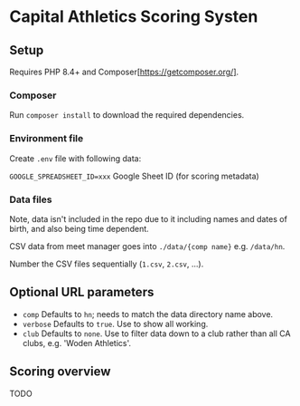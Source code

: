 # Capital Athletics Scoring Systen

## Setup

Requires PHP 8.4+ and Composer[https://getcomposer.org/].

### Composer

Run `composer install` to download the required dependencies.

### Environment file

Create `.env` file with following data:

`GOOGLE_SPREADSHEET_ID=xxx` Google Sheet ID (for scoring metadata)

### Data files

Note, data isn't included in the repo due to it including names and dates of birth, and also being time dependent.

CSV data from meet manager goes into `./data/{comp name}` e.g. `/data/hn`.

Number the CSV files sequentially (`1.csv`, `2.csv`, ...).

## Optional URL parameters

* `comp` Defaults to `hn`; needs to match the data directory name above.
* `verbose` Defaults to `true`. Use to show all working.
* `club` Defaults to `none`. Use to filter data down to a club rather than all CA clubs, e.g. 'Woden Athletics'.
 
## Scoring overview

TODO